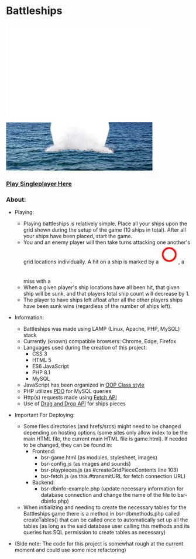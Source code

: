 # Battleships

<img  src="frontend/assets/images/icon/icon.png" width="400" height="400"/>

### [Play Singleplayer Here](https://lichenstat.github.io/battleships-royale/)

### About:
+ Playing:
	+ Playing battleships is relatively simple. Place all your ships upon the grid shown during the setup of the game (10 ships in total). After all your ships have been placed, start the game. 
	+ You and an enemy player will then take turns attacking one another's grid locations individually. A hit on a ship is marked by a  <img  src="frontend/assets/images/board-pieces/outcome/hit.png" width="50" height="50"/>, a miss with a <img  src="frontend/assets/images/board-pieces/outcome/miss.png" width="50" height="50"/>. 
	+ When a given player's ship locations have all been hit, that given ship will be sunk, and that players total ship count will decrease by 1.
	+ The player to have ships left afloat after all the other players ships have been sunk wins (regardless of the number of ships left).

+ Information:
	+ Battleships was made using LAMP (Linux, Apache, PHP, MySQL) stack
	+ Currently (known) compatible browsers: Chrome, Edge, Firefox 
	+ Languages used during the creation of this project:
		+ CSS 3
		+ HTML 5
		+ ES6 JavaScript
		+ PHP 8.1
		+ MySQL
	+ JavaScript has been organized in [OOP Class style](https://developer.mozilla.org/en-US/docs/Web/JavaScript/Reference/Classes) 
	+ PHP utilizes [PDO](https://www.php.net/manual/en/book.pdo.php) for MySQL queries 
	+ Http(s) requests made using [Fetch API](https://developer.mozilla.org/en-US/docs/Web/API/Fetch_API)
	+ Use of [Drag and Drop API](https://developer.mozilla.org/en-US/docs/Web/API/HTML_Drag_and_Drop_API) for ships pieces

+ Important For Deploying:
	+ Some files directories (and hrefs/srcs) might need to be changed depending on hosting options (some sites only allow index to be the main HTML file, the current main HTML file is game.html). If needed to be changed, they can be found in:
		+ Frontend:
			+ bsr-game.html (as modules, stylesheet, images)
			+ bsr-config.js (as images and sounds)
			+ bsr-playpieces.js (as #createGridPieceContents line 103)
			+ bsr-fetch.js (as this.#transmitURL for fetch connection URL)
		+ Backend:
			+ bsr-dbinfo-example.php (update necessary information for database connection and change the name of the file to bsr-dbinfo.php)
	+ When initializing and needing to create the necessary tables for the Battleships game there is a 
	method in bsr-dbmethods.php called createTables() that can be called once to automatically set up all the tables (as long as the said database user calling this methods and its queries has SQL permission to create tables as necessary)
	
+ (Side note: The code for this project is somewhat rough at the current moment and could use some nice refactoring)
	
	
